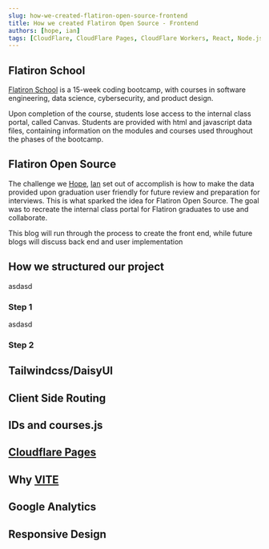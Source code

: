 ```yaml
---
slug: how-we-created-flatiron-open-source-frontend
title: How we created Flatiron Open Source - Frontend
authors: [hope, ian]
tags: [CloudFlare, CloudFlare Pages, CloudFlare Workers, React, Node.js, Python, Flatiron School, DaisyUI, TailwindCSS]
---
```


## Flatiron School
[Flatiron School](https://flatironschool.com/) is a 15-week coding bootcamp, with courses in software engineering, data science, cybersecurity, and product design.

Upon completion of the course, students lose access to the internal class portal, called Canvas. Students are provided with html and javascript data files, containing information on the modules and courses used throughout the phases of the bootcamp.

## Flatiron Open Source
The challenge we [Hope](https://github.com/umuthopeyildirim), [Ian](https://github.com/igottheim/) set out of accomplish is how to make the data provided upon graduation user friendly for future review and preparation for interviews. This is what sparked the idea for Flatiron Open Source. The goal was to recreate the internal class portal for Flatiron graduates to use and collaborate. 

This blog will run through the process to create the front end, while future blogs will discuss back end and user implementation

## How we structured our project
asdasd
### Step 1
asdasd
### Step 2

## Tailwindcss/DaisyUI

## Client Side Routing

## IDs and courses.js

## [Cloudflare Pages](https://pages.cloudflare.com/)

## Why [VITE](https://vitejs.dev/)

## Google Analytics

## Responsive Design